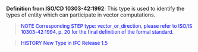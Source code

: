﻿**Definition from ISO/CD 10303-42:1992**: This type is used to identify the types of entity which can participate in vector computations.

> <font color="#0000FF" size="-1">NOTE Corresponding STEP type:
		vector_or_direction, please refer to ISO/IS 10303-42:1994, p. 20 for the final
		definition of the formal standard.</font>

> <font color="#0000FF" size="-1">HISTORY New Type in IFC Release
		1.5</font>